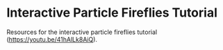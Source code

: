 # Interactive Particle Fireflies Tutorial
Resources for the interactive particle fireflies tutorial (https://youtu.be/41hAlLk8AiQ).
